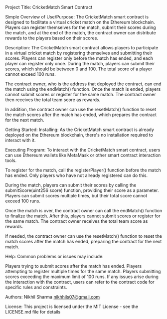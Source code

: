 Project Title: CricketMatch Smart Contract

Simple Overview of Use/Purpose:
The CricketMatch smart contract is designed to facilitate a virtual cricket match on the Ethereum blockchain. Players can register themselves for the match, submit their scores during the match, and at the end of the match, the contract owner can distribute rewards to the players based on their scores.

Description:
The CricketMatch smart contract allows players to participate in a virtual cricket match by registering themselves and submitting their scores. Players can register only before the match has ended, and each player can register only once. During the match, players can submit their scores, which should be between 0 and 100. The total score of a player cannot exceed 100 runs.

The contract owner, who is the address that deployed the contract, can end the match using the endMatch() function. Once the match is ended, players cannot submit scores or register for the same match. The contract owner then receives the total team score as rewards.

In addition, the contract owner can use the resetMatch() function to reset the match scores after the match has ended, which prepares the contract for the next match.

Getting Started:
Installing:
As the CricketMatch smart contract is already deployed on the Ethereum blockchain, there's no installation required to interact with it.

Executing Program:
To interact with the CricketMatch smart contract, users can use Ethereum wallets like MetaMask or other smart contract interaction tools.

To register for the match, call the registerPlayer() function before the match has ended. Only players who have not already registered can do this.

During the match, players can submit their scores by calling the submitScore(uint256 score) function, providing their score as a parameter. Players can submit scores multiple times, but their total score cannot exceed 100 runs.

Once the match is over, the contract owner can call the endMatch() function to finalize the match. After this, players cannot submit scores or register for the same match. The contract owner receives the total team score as rewards.

If needed, the contract owner can use the resetMatch() function to reset the match scores after the match has ended, preparing the contract for the next match.

Help:
Common problems or issues may include:

Players trying to submit scores after the match has ended.
Players attempting to register multiple times for the same match.
Players submitting scores exceeding the maximum limit of 100 runs.
If any issues arise during the interaction with the contract, users can refer to the contract code for specific rules and constraints.

Authors:
Nikhil Sharma
nikhhils07@gmail.com


License:
This project is licensed under the MIT License - see the LICENSE.md file for details
